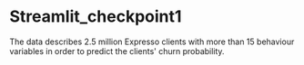 # Streamlit_checkpoint1
The data describes 2.5 million Expresso clients with more than 15 behaviour variables in order to predict the clients' churn probability.
